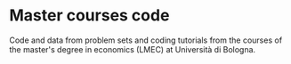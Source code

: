 # Master courses code

Code and data from problem sets and coding tutorials from the courses of the master's degree in economics (LMEC) at Università di Bologna. 
